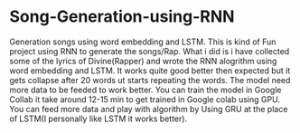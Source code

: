 # Song-Generation-using-RNN
Generation songs using word embedding and LSTM.
This is kind of Fun project using RNN to generate the songs/Rap.
What i did is i have collected some of the lyrics of Divine(Rapper) and wrote the RNN alogrithm using word embedding and LSTM.
It works quite good better then expected but it gets collapse after 20 words ut starts repeating the words.
The model need more data to be feeded to work better.
You can train the model in Google Collab it take around 12-15 min to get trained in Google colab using GPU.
You can feed more data and play with algorithm by Using GRU at the place of LSTM(I personally like LSTM it works better).
